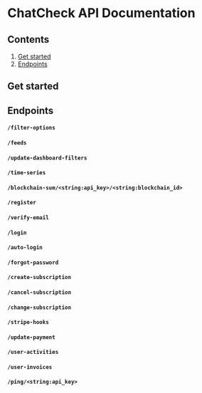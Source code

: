 # ChatCheck API Documentation

## Contents

1. [Get started](#get-started)
2. [Endpoints](#endpoints)

## Get started

## Endpoints

#### `/filter-options`

#### `/feeds`

#### `/update-dashboard-filters`

#### `/time-series`

#### `/blockchain-sum/<string:api_key>/<string:blockchain_id>`

#### `/register`

#### `/verify-email`

#### `/login`

#### `/auto-login`

#### `/forgot-password`

#### `/create-subscription`

#### `/cancel-subscription`

#### `/change-subscription`

#### `/stripe-hooks`

#### `/update-payment`

#### `/user-activities`

#### `/user-invoices`

#### `/ping/<string:api_key>`
